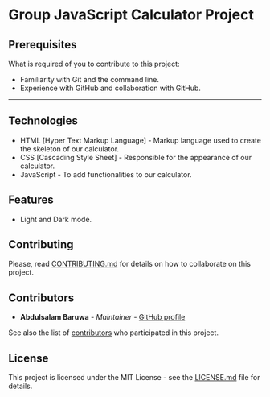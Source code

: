 # Group JavaScript Calculator Project 

## Prerequisites
What is required of you to contribute to this project:

* Familiarity with Git and the command line.
* Experience with GitHub and collaboration with GitHub.
---
## Technologies
* HTML [Hyper Text Markup Language] - Markup language used to create the skeleton of our calculator.
* CSS  [Cascading Style Sheet] - Responsible for the appearance of our calculator.
* JavaScript - To add functionalities to our calculator.

## Features
* Light and Dark mode.

## Contributing

Please, read [CONTRIBUTING.md](CONTRIBUTING.md) for details on how to collaborate on this project.

## Contributors
* **Abdulsalam Baruwa** - *Maintainer* - [GitHub profile](https://github.com/dmystical-coder)

See also the list of [contributors](https://github.com/dmystical-coder/circle-35-assignment-02/blob/main/Contributors.md) who participated in this project.

## License

This project is licensed under the MIT License - see the [LICENSE.md](LICENSE.md) file for details.
